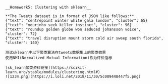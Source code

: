	__Homework5: Clustering with sklearn__  
	
	**The Tweets dataset is in format of JSON like follows:**  
	{"text": "centrepoint winter white gala london", "cluster": 65}  
	{"text": "mourinho seek killer instinct", "cluster": 96}  
	{"text": "roundup golden globe won seduced johansson voice", "cluster": 72}  
	{"text": "travel disruption mount storm cold air sweep south florida", "cluster": 140}  
	
	测试sklearn中以下聚类算法在tweets数据集上的聚类效果  
	使用NMI(Normalized Mutual Information)作为评价指标  
	
	[sk_learn聚类资料链接](https://scikit-learn.org/stable/modules/clustering.html#)  
	![1234.png](https://i.loli.net/2018/11/30/5c009448447f5.png)
	